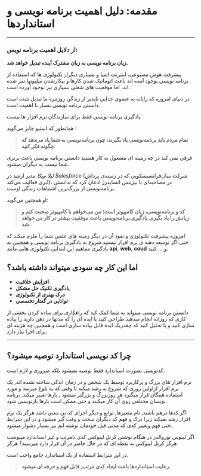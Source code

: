 # مقدمه: دلیل اهمیت برنامه نویسی و استانداردها

-----------------------

### از دلایل اهمیت برنامه نویس:

**زبان برنامه نویسی به زبان مشترک آینده تبدیل خواهد شد.** 

پیشرفت هوش مصنوعی، اینترنت اشیا و بسیاری دیگراز تکنولوژی ها که استفاده از برنامه نویسی بوجود آمده اند  باعث اتوماتیک شدن کارها و بیکارشدن میلیونها نفر شده اند، اما موقعیت های شغلی بسیاری نیز بوجود آورده است.

در دنیای امروزه که رایانه به عضوی جدایی ناپذیر از زندگی روزمره ما تبدیل  شده است دانستن برنامه نویسی بسیار با اهمیت است. 

یادگیری برنامه نویسی فقط برای سازندگان نرم افزار ها نیست.

 همانطور که استیو جابز می‌گوید :

>  **تمام مردم باید برنامه‌نویسی یاد بگیرند، چون برنامه‌نویسی به شما یاد می‌دهد که چگونه فکر کنید.**

فرقی نمی کند در چه زمینه ای مشغول به کار هستید دانستن برنامه نویسی باعث برتری شما نیست به دیگران میشود.

*لیلا سِکا* مدیر ارشد در *Salesforce* (شرکت سان‌فرانسیسکویی که در زمینه‌ی پرداش ابری فعالیت می‌کند)، در مصاحبه‌ای با بیزینس انسایدرز اذعان کرد که ندانستن برنامه‌نویسی از بزرگ‌ترین اشتباهات زندگی اوست.

او همچنین می‌گوید:

>  **کد و برنامه‌نویسی، زبان کامپیوتر است؛ من می‌خواهم با کامپیوتر صحبت کنم و زبانش را یاد بگیرم. یادگیری برنامه‌نویسی باعث موفقیت بیشتر در کار من خواهد شد.**

امروزه  پیشرفت تکنولوژی و نفوذ آن در دیگر زمینه های علمی شما را ملزم میکند  که حتی اگر توسعه دهنه ی نرم افزار نیستید شروع به یادگیری برنامه نویسی و همچنین به یادگیری مفاهیم این ابتدایی تکنولوژی هایی مانند **api**, **web**, **coud**  و ... کنید.



## اما این کار چه سودی میتواند داشته باشد؟

- **افزایش خلاقیت**
- **یادگیری تکنیک حل مشکل**
- **درک بهتری از تکنولوژی**
- **توانایی در گفتار تخصصی**

دانستن برنامه نویسی میتواند به شما کمک کند که راهکاری برای ساده کردن بخشی از کاری که روزانه انجام میدهید طراحی کنید یا ایده ای را که مدتها در ذهن دارید را پیاده سازی کنید و یا تحلیل کنید که چقدریک ایده  قابل پیاده سازی است و همچنین چه هزینه ای برای اجرا نیاز دارد.

-----------------------------------

## چرا کد نویسی استاندارد توصیه میشود؟

کدنویسی بصورت استاندارد فقط توصیه نمیشود بلکه ضروری و لازم است.

نرم افزار های بزرگ و پرکاربرد توسط یک شخص و در زمان اندکی ساخته نشده اند, یک نرم افزار ازاولین روزی که شروع به رشد میکند تا وقتی که به بلوغ میرسد و مورد استفاده همگان قرار میگیرد هر روزبزرگ و بزرگتر میشود , بارها تغییر میکند, برنامه نویسان مختلفی روی آن کار میکنند و حتی ممکن است بارها بازنویسی شود.

اگر کدها درهم باشند, نام متغیرها, توابع و دیگر اجزای کد بی معنی باشد هرگز یک نرم افزار رشد نمیکند زیرا درک و فهم کد دیگران سخت و وقت گیر میشود و در این شرایط  حتی فهم وتغییر کدی که مدتی قبل خودمان نوشته ایم نیز بسیار دشوار میشود.

اگر لینوس توروالدز در هنگام نوشتن کرنل لینوکس کدی نامرتب و غیر استاندارد مینوشت هرگز کرنل لینوکس به نقطه ای که در حال حاضر در آن قرار دارد میرسید؟ هرگز

در این شرایط استفاده از یک استاندارد جامع واجب است. 

> **رعایت استانداردها باعث ایجاد کدی مرتب, قابل فهم و حرفه ای میشود.**